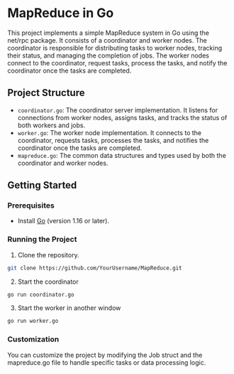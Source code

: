 # MapReduce in Go

This project implements a simple MapReduce system in Go using the net/rpc package. It consists of a coordinator and worker nodes. The coordinator is responsible for distributing tasks to worker nodes, tracking their status, and managing the completion of jobs. The worker nodes connect to the coordinator, request tasks, process the tasks, and notify the coordinator once the tasks are completed.

## Project Structure

- `coordinator.go`: The coordinator server implementation. It listens for connections from worker nodes, assigns tasks, and tracks the status of both workers and jobs.
- `worker.go`: The worker node implementation. It connects to the coordinator, requests tasks, processes the tasks, and notifies the coordinator once the tasks are completed.
- `mapreduce.go`: The common data structures and types used by both the coordinator and worker nodes.

## Getting Started

### Prerequisites

- Install [Go](https://golang.org/doc/install) (version 1.16 or later).

### Running the Project

1. Clone the repository.
```bash
git clone https://github.com/YourUsername/MapReduce.git
```
2. Start the coordinator 
```bash
go run coordinator.go
```

3. Start the worker in another window
```bash
go run worker.go
```

### Customization

You can customize the project by modifying the Job struct and the mapreduce.go file to handle specific tasks or data processing logic.
